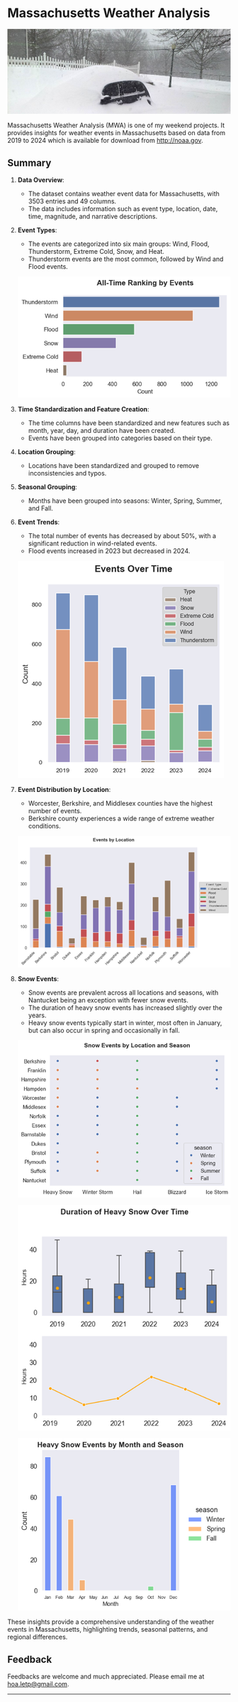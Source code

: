 # Massachusetts Weather Analysis

![alt text](image-7.png)

Massachusetts Weather Analysis (MWA) is one of my weekend projects. It provides insights for weather events in Massachusetts based on data from 2019 to 2024 which is available for download from http://noaa.gov.

## Summary

1. **Data Overview**:
    - The dataset contains weather event data for Massachusetts, with 3503 entries and 49 columns.
    - The data includes information such as event type, location, date, time, magnitude, and narrative descriptions.

2. **Event Types**:
    - The events are categorized into six main groups: Wind, Flood, Thunderstorm, Extreme Cold, Snow, and Heat.
    - Thunderstorm events are the most common, followed by Wind and Flood events.

    ![alt text](image.png)

3. **Time Standardization and Feature Creation**:
    - The time columns have been standardized and new features such as month, year, day, and duration have been created.
    - Events have been grouped into categories based on their type.

4. **Location Grouping**:
    - Locations have been standardized and grouped to remove inconsistencies and typos.

5. **Seasonal Grouping**:
    - Months have been grouped into seasons: Winter, Spring, Summer, and Fall.

6. **Event Trends**:
    - The total number of events has decreased by about 50%, with a significant reduction in wind-related events.
    - Flood events increased in 2023 but decreased in 2024.

    ![alt text](image-1.png)

7. **Event Distribution by Location**:
    - Worcester, Berkshire, and Middlesex counties have the highest number of events.
    - Berkshire county experiences a wide range of extreme weather conditions.

    ![alt text](image-2.png)



8. **Snow Events**:
    - Snow events are prevalent across all locations and seasons, with Nantucket being an exception with fewer snow events.
    - The duration of heavy snow events has increased slightly over the years.
    - Heavy snow events typically start in winter, most often in January, but can also occur in spring and occasionally in fall.

    ![alt text](image-3.png)

    ![alt text](image-4.png)

    ![alt text](image-5.png)

    


These insights provide a comprehensive understanding of the weather events in Massachusetts, highlighting trends, seasonal patterns, and regional differences.

## Feedback

Feedbacks are welcome and much appreciated. Please email me at [hoa.letp@gmail.com](mailto:hoa.letp@example.com).

---
